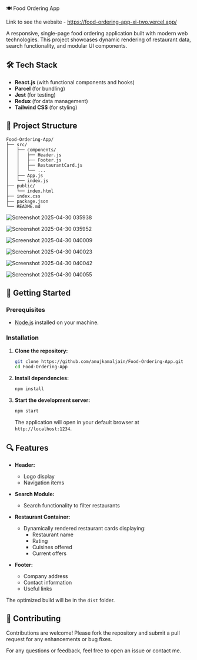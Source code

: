 🍽️ Food Ordering App

Link to see the website - https://food-ordering-app-xi-two.vercel.app/

A responsive, single-page food ordering application built with modern web technologies. This project showcases dynamic rendering of restaurant data, search functionality, and modular UI components.

## 🛠️ Tech Stack

- **React.js** (with functional components and hooks)
- **Parcel** (for bundling)
- **Jest** (for testing)
- **Redux** (for data management)
- **Tailwind CSS** (for styling)

## 📁 Project Structure

```
Food-Ordering-App/
├── src/
│   ├── components/
│   │   ├── Header.js
│   │   ├── Footer.js
│   │   ├── RestaurantCard.js
│   │   └── ...
│   ├── App.js
│   └── index.js
├── public/
│   └── index.html
├── index.css
├── package.json
└── README.md
```

![Screenshot 2025-04-30 035938](https://github.com/user-attachments/assets/7c712950-5aa5-481f-995e-9b5376286c59)

![Screenshot 2025-04-30 035952](https://github.com/user-attachments/assets/7a8c0c3a-aacb-4e40-b9b5-4e1c30d903f9)

![Screenshot 2025-04-30 040009](https://github.com/user-attachments/assets/57242147-b8c9-41c2-af7e-5669fb72eeb5)

![Screenshot 2025-04-30 040023](https://github.com/user-attachments/assets/5ae50980-93cc-4a33-8ef5-c8302202671b)

![Screenshot 2025-04-30 040042](https://github.com/user-attachments/assets/106084b5-5163-4a74-afc3-879231b2c480)

![Screenshot 2025-04-30 040055](https://github.com/user-attachments/assets/397e1006-dc54-4d63-a207-15248cc02bd6)



## 🚀 Getting Started

### Prerequisites

- [Node.js](https://nodejs.org/) installed on your machine.

### Installation

1. **Clone the repository:**

   ```bash
   git clone https://github.com/anujkamaljain/Food-Ordering-App.git
   cd Food-Ordering-App
   ```


2. **Install dependencies:**

   ```bash
   npm install
   ```


3. **Start the development server:**

   ```bash
   npm start
   ```


   The application will open in your default browser at `http://localhost:1234`.

## 🔍 Features

- **Header:**
  - Logo display
  - Navigation items 

- **Search Module:**
  - Search functionality to filter restaurants

- **Restaurant Container:**
  - Dynamically rendered restaurant cards displaying:
    - Restaurant name
    - Rating
    - Cuisines offered
    - Current offers

- **Footer:**
  - Company address
  - Contact information
  - Useful links

The optimized build will be in the `dist` folder.

## 🤝 Contributing

Contributions are welcome! Please fork the repository and submit a pull request for any enhancements or bug fixes.

For any questions or feedback, feel free to open an issue or contact me.
